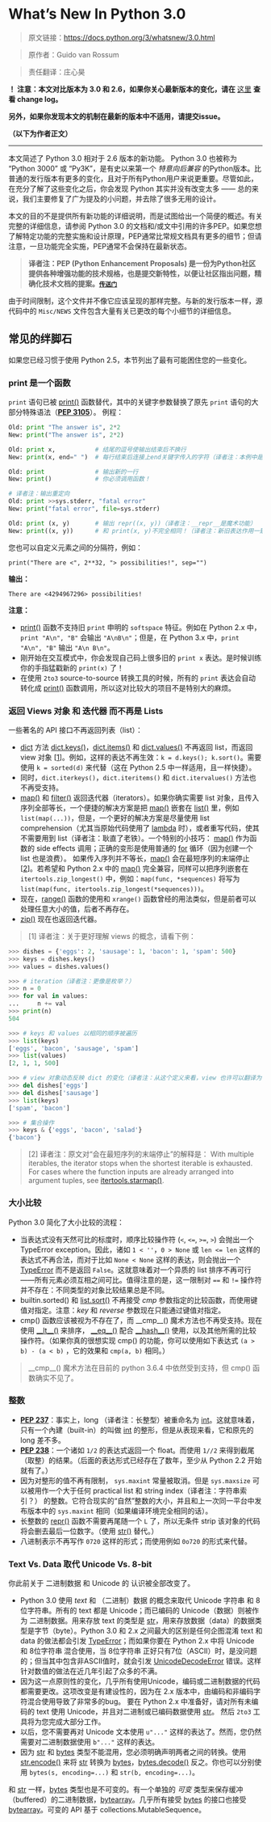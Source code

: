 # What’s New In Python 3.0

> 原文链接：https://docs.python.org/3/whatsnew/3.0.html

>   原作者：Guido van Rossum

> 责任翻译：庄心昊

__！ 注意：本文对比版本为 3.0 和 2.6，如果你关心最新版本的变化，请在__ [这里](https://docs.python.org/3/whatsnew/changelog.html#changelog) __查看 change log。__

__另外，如果你发现本文的机制在最新的版本中不适用，请提交issue。__

__（以下为作者正文）__

---

本文简述了 Python 3.0 相对于 2.6 版本的新功能。 Python 3.0 也被称为 “Python 3000” 或 “Py3K”，是有史以来第一个 _特意向后兼容_ 的Python版本。比普通的发行版本有更多的变化，且对于所有Python用户来说更重要。尽管如此，在充分了解了这些变化之后，你会发现 Python 其实并没有改变太多 —— 总的来说，我们主要修复了广为提及的小问题，并去除了很多无用的设计。

本文的目的不是提供所有新功能的详细说明，而是试图给出一个简便的概述。有关完整的详细信息，请参阅 Python 3.0 的文档和/或文中引用的许多PEP。如果您想了解特定功能的完整实施和设计原理，PEP通常比常规文档具有更多的细节；但请注意，一旦功能完全实施，PEP通常不会保持在最新状态。

> __译者注：PEP (Python Enhancement Proposals) 是一份为Python社区提供各种增强功能的技术规格，也是提交新特性，以便让社区指出问题，精确化技术文档的提案。[`传送门`](https://www.python.org/dev/peps/)__

由于时间限制，这个文件并不像它应该呈现的那样完整。与新的发行版本一样，源代码中的 `Misc/NEWS` 文件包含大量有关已更改的每个小细节的详细信息。


## 常见的绊脚石

如果您已经习惯于使用 Python 2.5，本节列出了最有可能困住您的一些变化。

### print 是一个函数
`print` 语句已被 [print()](https://docs.python.org/3/library/functions.html#print) 函数替代，其中的关键字参数替换了原先 `print` 语句的大部分特殊语法（[__PEP 3105__](https://www.python.org/dev/peps/pep-3105)）。 例程：
```python
Old: print "The answer is", 2*2
New: print("The answer is", 2*2)

Old: print x,           # 结尾的逗号使输出结束后不换行
New: print(x, end=" ")  # 每行结束后连接上end关键字传入的字符（译者注：本例中是一个空格）

Old: print              # 输出新的一行
New: print()            # 你必须调用函数！

# 译者注：输出重定向
Old: print >>sys.stderr, "fatal error"
New: print("fatal error", file=sys.stderr)

Old: print (x, y)       # 输出 repr((x, y))（译者注：__repr__是魔术功能）
New: print((x, y))      # 和 print(x, y)不完全相同！（译者注：新旧表达作用一致）
```

您也可以自定义元素之间的分隔符，例如：
```
print("There are <", 2**32, "> possibilities!", sep="")
```
__输出：__
```
There are <4294967296> possibilities!
```
__注意：__

- [print()](https://docs.python.org/3/library/functions.html#print) 函数不支持旧 `print` 申明的 `softspace` 特征。例如在 Python 2.x 中，`print "A\n", "B"` 会输出 `"A\nB\n"`；但是，在 Python 3.x 中，`print "A\n", "B"` 输出 `"A\n B\n"`。
- 刚开始在交互模式中，你会发现自己码上很多旧的 `print x` 表达。是时候训练你的手指猛戳新的 `print(x)` 了！
- 在使用 `2to3` source-to-source 转换工具的时候，所有的 `print` 表达会自动转化成 [print()](https://docs.python.org/3/library/functions.html#print) 函数调用，所以这对比较大的项目不是特别大的麻烦。


### 返回 Views 对象 和 迭代器 而不再是 Lists

一些著名的 API 接口不再返回列表（list）：
- [dict](https://docs.python.org/3/library/stdtypes.html#dict) 方法 [dict.keys()](https://docs.python.org/3/library/stdtypes.html#dict.keys)，[dict.items()](https://docs.python.org/3/library/stdtypes.html#dict.items) 和 [dict.values()](https://docs.python.org/3/library/stdtypes.html#dict.values) 不再返回 list，而返回 view 对象 \[[1](#q1)\]。例如，这样的表达不再生效：`k = d.keys(); k.sort()`。需要使用 `k = sorted(d)` 来代替（这在 Python 2.5 中一样适用，且一样快捷）。
- 同时，`dict.iterkeys()`，`dict.iteritems()` 和 `dict.itervalues()` 方法也不再受支持。
- [map()](https://docs.python.org/3/library/functions.html#map) 和 [filter()](https://docs.python.org/3/library/functions.html#filter) 返回迭代器（iterators）。如果你确实需要 list 对象，且传入序列全部等长，一个便捷的解决方案是把 [map()](https://docs.python.org/3/library/functions.html#map) 嵌套在 [list()](https://docs.python.org/3/library/stdtypes.html#list) 里，例如 `list(map(...))`，但是，一个更好的解决方案是尽量使用 list comprehension（尤其当原始代码使用了 [lambda](https://docs.python.org/3/reference/expressions.html#lambda) 时），或者重写代码，使其不需要用到 list（译者注：耿直了老铁）。一个特别的小技巧： [map()](https://docs.python.org/3/library/functions.html#map) 作为函数的 side effects 调用；正确的变形是使用普通的 [for](https://docs.python.org/3/reference/compound_stmts.html#for) 循环（因为创建一个 list 也是浪费）。
如果传入序列并不等长，[map()](https://docs.python.org/3/library/functions.html#map) 会在最短序列的末端停止 \[[2](#q2)\]。若希望和 Python 2.x 中的 [map()](https://docs.python.org/3/library/functions.html#map) 完全兼容，同样可以把序列嵌套在 `itertools.zip_longest()` 中，例如：`map(func, *sequences)` 将写为 `list(map(func, itertools.zip_longest(*sequences)))`。
- 现在，[range()](https://docs.python.org/3/library/stdtypes.html#range) 函数的使用和 `xrange()` 函数曾经的用法类似，但是前者可以处理任意大小的值，后者不再存在。
- [zip()](https://docs.python.org/3/library/functions.html#zip) 现在也返回迭代器。

<div class="q1"></div>

> [1] 译者注：关于更好理解 views 的概念，请看下例：

```python
>>> dishes = {'eggs': 2, 'sausage': 1, 'bacon': 1, 'spam': 500}
>>> keys = dishes.keys()
>>> values = dishes.values()  

>>> # iteration（译者注：更像是枚举？）
>>> n = 0  
>>> for val in values:  
...     n += val  
>>> print(n)  
504  

>>> # keys 和 values 以相同的顺序被遍历
>>> list(keys)
['eggs', 'bacon', 'sausage', 'spam']  
>>> list(values)  
[2, 1, 1, 500]  

>>> # view 对象动态反映 dict 的变化（译者注：从这个定义来看，view 也许可以翻译为“快照”）  
>>> del dishes['eggs']  
>>> del dishes['sausage']  
>>> list(keys)  
['spam', 'bacon']  

>>> # 集合操作
>>> keys & {'eggs', 'bacon', 'salad'}  
{'bacon'}  
```

<div class="q2"></div>

> [2] 译者注：原文对“会在最短序列的末端停止”的解释是：
With multiple iterables, the iterator stops when the shortest iterable is exhausted. For cases where the function inputs are already arranged into argument tuples, see [itertools.starmap()](https://docs.python.org/3/library/itertools.html#itertools.starmap).


### 大小比较

Python 3.0 简化了大小比较的流程：

- 当表达式没有天然可比的标度时，顺序比较操作符 (`<`, `<=`, `>=`, `>`) 会抛出一个 TypeError exception。因此，诸如 `1 < ''`，`0 > None` 或 `len <= len` 这样的表达式不再合法，而对于比如 `None < None` 这样的表达，则会抛出一个 [TypeError](https://docs.python.org/3/library/exceptions.html#TypeError) 而不是返回 `False`。这就意味着对一个异质的 list 排序不再可行——所有元素必须互相之间可比。值得注意的是，这一限制对 `==` 和 `!=` 操作符并不存在：不同类型的对象比较结果总是不同。
- builtin.sorted() 和 [list.sort()](https://docs.python.org/3/library/stdtypes.html#list.sort) 不再接受 _cmp_ 参数指定的比较函数，而使用键值对指定。注意：_key_ 和 _reverse_ 参数现在只能通过键值对指定。
- cmp() 函数应该被视为不存在了，而 \_\_cmp\_\_() 魔术方法也不再受支持。现在使用 [\_\_lt\_\_()](https://docs.python.org/3/reference/datamodel.html#object.__lt__) 来排序， [\_\_eq\_\_()](https://docs.python.org/3/reference/datamodel.html#object.__eq__) 配合 [\_\_hash\_\_()](https://docs.python.org/3/reference/datamodel.html#object.__hash__) 使用，以及其他所需的比较操作符。（如果你真的很想实现 cmp() 的功能，你可以使用如下表达式 `(a > b) - (a < b)` ，它的效果和 `cmp(a, b)` 相同。）

> \_\_cmp\_\_() 魔术方法在目前的 python 3.6.4 中依然受到支持，但 cmp() 函数确实不见了。

### 整数

- [__PEP 237__](https://www.python.org/dev/peps/pep-0237)：事实上，long （译者注：长整型）被重命名为 [int](https://docs.python.org/3/library/functions.html#int)。这就意味着，只有一个內建（built-in）的叫做 [int](https://docs.python.org/3/library/functions.html#int) 的整形，但是从表现来看，它和原先的 long 差不多。
- [__PEP 238__](https://www.python.org/dev/peps/pep-0238)：一个诸如 `1/2` 的表达式返回一个 float。而使用 `1//2` 来得到截尾（取整）的结果。（后面的表达形式已经存在了数年，至少从 Python 2.2 开始就有了。）
- 因为对整形的值不再有限制， `sys.maxint` 常量被取消。但是 `sys.maxsize` 可以被用作一个大于任何 practical list 和 string index（译者注：字符串索引？） 的整数。它符合现实的“自然”整数的大小，并且和上一次同一平台中发布版本中的 `sys.maxint` 相同（如果编译环境完全相同的话）。
- 长整数的 [repr()](https://docs.python.org/3/library/functions.html#repr) 函数不需要再尾随一个 `L` 了，所以无条件 strip 该对象的代码将会删去最后一位数字。（使用 [str()](https://docs.python.org/3/library/stdtypes.html#str) 替代。）
- 八进制表示不再写作 `0720` 这样的形式；而使用例如 `0o720` 的形式来代替。

### Text Vs. Data 取代 Unicode Vs. 8-bit

你此前关于 二进制数据 和 Unicode 的 认识被全部改变了。

- Python 3.0 使用 _text_ 和 （二进制）数据 的概念来取代 Unicode 字符串 和 8位字符串。所有的 text 都是 Unicode；而已编码的 Unicode（数据）则被作为 二进制数据。用来存放 text 的类型是 [str](https://docs.python.org/3/library/stdtypes.html#str)，用来存放数据（data）的数据类型是字节（byte）。Python 3.0 和 2.x 之间最大的区别是任何企图混淆 text 和 data 的做法都会引发 [TypeError](https://docs.python.org/3/library/exceptions.html#TypeError)；而如果你要在 Python 2.x 中将 Unicode 和 8位字符串 混合使用，当 8位字符串 正好只有7位（ASCII）时，是没问题的；但当其中包含非ASCII值时，就会引发 [UnicodeDecodeError](https://docs.python.org/3/library/exceptions.html#UnicodeDecodeError) 错误。这样针对数值的做法在近几年引起了众多的不满。
- 因为这一点原则性的变化，几乎所有使用Unicode，编码或二进制数据的代码都需要更改。这项改变是有建设性的，因为在 2.x 版本中，由编码和非编码字符混合使用导致了非常多的bug。 要在 Python 2.x 中准备好，请对所有未编码的 text 使用 Unicode，并且对二进制或已编码数据使用 [str](https://docs.python.org/3/library/stdtypes.html#str)。 然后 `2to3` 工具将为您完成大部分工作。
- 以后，您不需要再对 Unicode 文本使用 `u"..."` 这样的表达了。然而，您仍然需要对二进制数据使用 `b"..."` 这样的表达。
- 因为 [str](https://docs.python.org/3/library/stdtypes.html#str) 和 [bytes](https://docs.python.org/3/library/stdtypes.html#bytes) 类型不能混用，您必须明确声明两者之间的转换。使用 [str.encode()](https://docs.python.org/3/library/stdtypes.html#str.encode) 来将 [str](https://docs.python.org/3/library/stdtypes.html#str) 转换为 [bytes](https://docs.python.org/3/library/stdtypes.html#bytes)，[bytes.decode()](https://docs.python.org/3/library/stdtypes.html#bytes.decode) 反之。你也可以分别使用 `bytes(s, encoding=...)` 和 `str(b, encoding=...)`。

和 [str](https://docs.python.org/3/library/stdtypes.html#str) 一样，[bytes](https://docs.python.org/3/library/stdtypes.html#bytes) 类型也是不可变的。有一个单独的 _可变_ 类型来保存缓冲（buffered）的二进制数据，[bytearray](https://docs.python.org/3/library/stdtypes.html#bytearray)。几乎所有接受 [bytes](https://docs.python.org/3/library/stdtypes.html#bytes) 的接口也接受 [bytearray](https://docs.python.org/3/library/stdtypes.html#bytearray)。可变的 API 基于 collections.MutableSequence。
